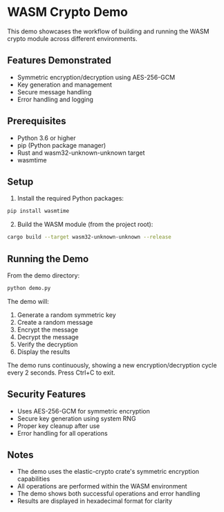 # WASM Crypto Demo

This demo showcases the workflow of building and running the WASM crypto module across different environments.

## Features Demonstrated
- Symmetric encryption/decryption using AES-256-GCM
- Key generation and management
- Secure message handling
- Error handling and logging

## Prerequisites
- Python 3.6 or higher
- pip (Python package manager)
- Rust and wasm32-unknown-unknown target
- wasmtime

## Setup

1. Install the required Python packages:
```bash
pip install wasmtime
```

2. Build the WASM module (from the project root):
```bash
cargo build --target wasm32-unknown-unknown --release
```

## Running the Demo

From the demo directory:
```bash
python demo.py
```

The demo will:
1. Generate a random symmetric key
2. Create a random message
3. Encrypt the message
4. Decrypt the message
5. Verify the decryption
6. Display the results

The demo runs continuously, showing a new encryption/decryption cycle every 2 seconds. Press Ctrl+C to exit.

## Security Features
- Uses AES-256-GCM for symmetric encryption
- Secure key generation using system RNG
- Proper key cleanup after use
- Error handling for all operations

## Notes
- The demo uses the elastic-crypto crate's symmetric encryption capabilities
- All operations are performed within the WASM environment
- The demo shows both successful operations and error handling
- Results are displayed in hexadecimal format for clarity 